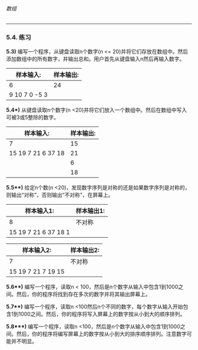 ###### 数组
---

### 5.4. 练习

**5.3)** 编写一个程序，从键盘读取n个数字(n <= 20)并将它们存放在数组中。然后添加数组中的所有数字，并输出总和。用户首先从键盘输入n然后再输入数字。

样本输入:|样本输出:
-|-
6|24
9 10 7 0 -5 3|



**5.4\*)** 从键盘读取n个数字(n <20)并将它们放入一个数组中。然后在数组中写入可被3或5整除的数字。

样本输入:|样本输出:
-|-
7|15
15 19 7 21 6 37 18|21
&nbsp;|6
&nbsp;|18


**5.5\*\*)** 给定n个数(n <20)，发现数字序列是对称的还是如果数字序列是对称的，则输出“对称”，否则输出“不对称”，在屏幕上。


样本输入1:|样本输出1:
-|-
8|不对称
15 19 7 21 6 37 18 1|

样本输入2:|样本输出2:
-|-
7|不对称
15 19 7 21 7 19 15|

**5.6\*\*)** 编写一个程序，读取n < 100，然后是n个数字从输入中包含1到1000之间。然后，你的程序将找到存在多次的数字并将其输出屏幕上。

**5.7\*\*)** 编写一个程序，读取n <100然后n个不同的数字，每个数字从输入开始包含1到1000之间。然后，你的程序将写入屏幕上的数字按从小到大的顺序排列。

**5.8\*\*\*)** 编写一个程序，读取n <100，然后是n个数字从输入中包含1到1000之间。然后，你的程序将编写屏幕上的数字按从小到大的排序顺序排列。注意数字可能并不明显。

